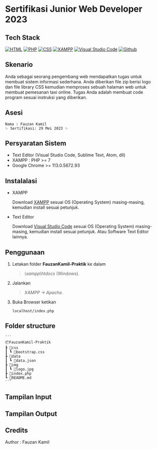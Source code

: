 # Sertifikasi Junior Web Developer 2023

## Tech Stack

[![HTML](https://img.shields.io/badge/HTML-239120?style=for-the-badge&logo=html5&logoColor=white)]()
[![PHP](https://img.shields.io/badge/PHP-777BB4?style=for-the-badge&logo=php&logoColor=white)]()
[![CSS](https://img.shields.io/badge/CSS-blue?&style=for-the-badge&logo=css3&logoColor=white)]()
[![XAMPP](https://img.shields.io/badge/XAMPP-F37623?style=for-the-badge&logo=xampp&logoColor=white)]()
[![Visual Studio Code](https://img.shields.io/badge/Visual%20Studio%20Code-0078d7.svg?style=for-the-badge&logo=visual-studio-code&logoColor=white)]()
[![Github](https://img.shields.io/badge/GitHub-100000?style=for-the-badge&logo=github&logoColor=white)](https://github.com/Fauzan-Kamil)

## Skenario

Anda sebagai seorang pengembang web mendapatkan tugas untuk membuat sistem informasi
sederhana. Anda diberikan file zip berisi logo dan file library CSS kemudian memproses sebuah
halaman web untuk membuat pemesanan taxi online. Tugas Anda adalah membuat code
program sesuai instruksi yang diberikan.

## Asesi

    Nama : Fauzan Kamil
    ✨ Sertifikasi: 29 Mei 2023 ✨

## Persyaratan Sistem

- Text Editor (Visual Studio Code, Sublime Text, Atom, dll)
- XAMPP : PHP >= 7
- Google Chrome >= 113.0.5672.93

## Instalalasi

- XAMPP

  Download [XAMPP](https://www.apachefriends.org/download.html) sesuai OS (Operating System) masing-masing, kemudian install sesuai petunjuk.

- Text Editor

  Download [Visual Studio Code](https://code.visualstudio.com/download) sesuai OS (Operating System) masing-masing, kemudian install sesuai petunjuk.
  Atau Software Text Editor lainnya.

## Penggunaan

1. Letakan folder **FauzanKamil-Praktik** ke dalam

   > _\xampp\htdocs_ (Windows).

2. Jalankan

   > _XAMPP -> Apache_.

3. Buka Browser ketikan
   ```
   localhost/index.php
   ```

## Folder structure

    ```
    📦FauzanKamil-Praktik
    ┣ 📂css
    ┃ ┗ 📜bootstrap.css
    ┣ 📂data
    ┃ ┗ 📜data.json
    ┣ 📂img
    ┃ ┗ 📜logo.jpg
    ┣ 📜index.php
    ┗ 📜README.md
    ```

## Tampilan Input

## Tampilan Output

## Credits

Author : Fauzan Kamil
